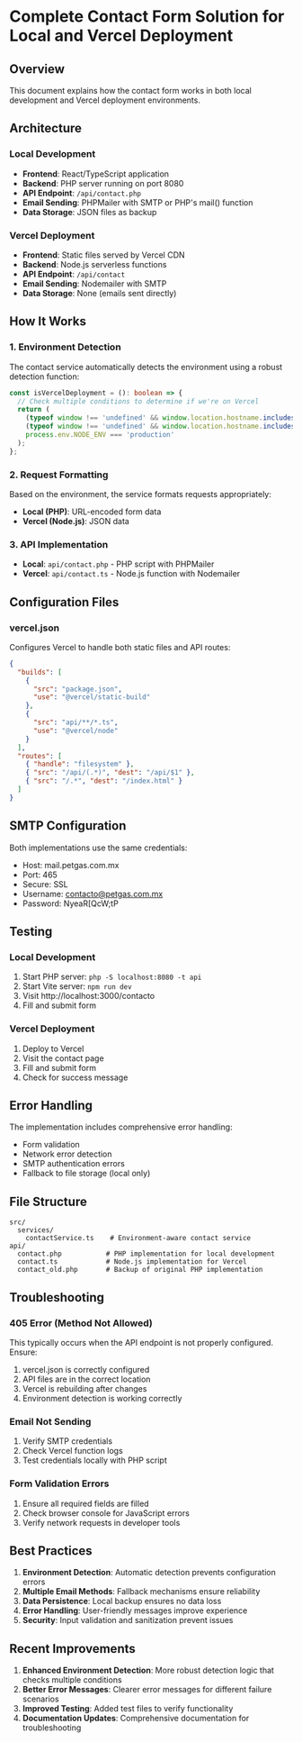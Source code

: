 # Complete Contact Form Solution for Local and Vercel Deployment

## Overview
This document explains how the contact form works in both local development and Vercel deployment environments.

## Architecture

### Local Development
- **Frontend**: React/TypeScript application
- **Backend**: PHP server running on port 8080
- **API Endpoint**: `/api/contact.php`
- **Email Sending**: PHPMailer with SMTP or PHP's mail() function
- **Data Storage**: JSON files as backup

### Vercel Deployment
- **Frontend**: Static files served by Vercel CDN
- **Backend**: Node.js serverless functions
- **API Endpoint**: `/api/contact`
- **Email Sending**: Nodemailer with SMTP
- **Data Storage**: None (emails sent directly)

## How It Works

### 1. Environment Detection
The contact service automatically detects the environment using a robust detection function:
```typescript
const isVercelDeployment = (): boolean => {
  // Check multiple conditions to determine if we're on Vercel
  return (
    (typeof window !== 'undefined' && window.location.hostname.includes('vercel.app')) ||
    (typeof window !== 'undefined' && window.location.hostname.includes('petgasmobile')) ||
    process.env.NODE_ENV === 'production'
  );
};
```

### 2. Request Formatting
Based on the environment, the service formats requests appropriately:
- **Local (PHP)**: URL-encoded form data
- **Vercel (Node.js)**: JSON data

### 3. API Implementation
- **Local**: `api/contact.php` - PHP script with PHPMailer
- **Vercel**: `api/contact.ts` - Node.js function with Nodemailer

## Configuration Files

### vercel.json
Configures Vercel to handle both static files and API routes:
```json
{
  "builds": [
    {
      "src": "package.json",
      "use": "@vercel/static-build"
    },
    {
      "src": "api/**/*.ts",
      "use": "@vercel/node"
    }
  ],
  "routes": [
    { "handle": "filesystem" },
    { "src": "/api/(.*)", "dest": "/api/$1" },
    { "src": "/.*", "dest": "/index.html" }
  ]
}
```

## SMTP Configuration
Both implementations use the same credentials:
- Host: mail.petgas.com.mx
- Port: 465
- Secure: SSL
- Username: contacto@petgas.com.mx
- Password: NyeaR[QcW;tP

## Testing

### Local Development
1. Start PHP server: `php -S localhost:8080 -t api`
2. Start Vite server: `npm run dev`
3. Visit http://localhost:3000/contacto
4. Fill and submit form

### Vercel Deployment
1. Deploy to Vercel
2. Visit the contact page
3. Fill and submit form
4. Check for success message

## Error Handling
The implementation includes comprehensive error handling:
- Form validation
- Network error detection
- SMTP authentication errors
- Fallback to file storage (local only)

## File Structure
```
src/
  services/
    contactService.ts    # Environment-aware contact service
api/
  contact.php           # PHP implementation for local development
  contact.ts            # Node.js implementation for Vercel
  contact_old.php       # Backup of original PHP implementation
```

## Troubleshooting

### 405 Error (Method Not Allowed)
This typically occurs when the API endpoint is not properly configured. Ensure:
1. vercel.json is correctly configured
2. API files are in the correct location
3. Vercel is rebuilding after changes
4. Environment detection is working correctly

### Email Not Sending
1. Verify SMTP credentials
2. Check Vercel function logs
3. Test credentials locally with PHP script

### Form Validation Errors
1. Ensure all required fields are filled
2. Check browser console for JavaScript errors
3. Verify network requests in developer tools

## Best Practices

1. **Environment Detection**: Automatic detection prevents configuration errors
2. **Multiple Email Methods**: Fallback mechanisms ensure reliability
3. **Data Persistence**: Local backup ensures no data loss
4. **Error Handling**: User-friendly messages improve experience
5. **Security**: Input validation and sanitization prevent issues

## Recent Improvements

1. **Enhanced Environment Detection**: More robust detection logic that checks multiple conditions
2. **Better Error Messages**: Clearer error messages for different failure scenarios
3. **Improved Testing**: Added test files to verify functionality
4. **Documentation Updates**: Comprehensive documentation for troubleshooting